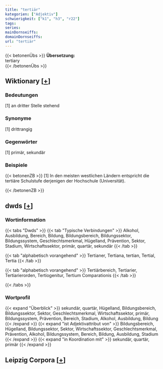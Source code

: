 ```yaml
---
title: "tertiär"
kategorien: ["Adjektiv"]
schwierigkeit: ["k1", "h3", "r22"]
tags:
series:
mainDornseiffs:
domainDornseiffs:
url: "tertiär"
---
```


{{< betonenÜbs >}}
**Übersetzung:**  
tertiary  
{{< /betonenÜbs >}}

## Wiktionary [[+](https://de.wiktionary.org/wiki/tertiär)]

### Bedeutungen
[1] an dritter Stelle stehend  

### Synonyme
[1] drittrangig  

### Gegenwörter
[1] primär, sekundär  

### Beispiele
{{< betonenZB >}}
[1] In den meisten westlichen Ländern entspricht die tertiäre Schulstufe derjenigen der Hochschule (Universität).  

{{< /betonenZB >}}


## dwds [[+](https://www.dwds.de/wb/tertiär)]

### Wortinformation
{{< tabs "Dwds" >}}
{{< tab "Typische Verbindungen" >}}
Alkohol, Ausbildung, Bereich, Bildung, Bildungsbereich, Bildungssektor, Bildungssystem, Geschlechtsmerkmal, Hügelland, Prävention, Sektor, Stadium, Wirtschaftssektor, primär, quartär, sekundär
{{< /tab >}}

{{< tab "alphabetisch vorangehend" >}}
Tertianer, Tertiana, tertian, Tertial, Tertia
{{< /tab >}}

{{< tab "alphabetisch vorangehend" >}}
Tertiärbereich, Tertiarier, Tertiarierorden, Tertiogenitur, Tertium Comparationis
{{< /tab >}}

{{< /tabs >}}

### Wortprofil
{{< expand "Überblick" >}} sekundär, quartär, Hügelland, Bildungsbereich, Bildungssektor, Sektor, Geschlechtsmerkmal, Wirtschaftssektor, primär, Bildungssystem, Prävention, Bereich, Stadium, Alkohol, Ausbildung, Bildung {{< /expand >}}
{{< expand "ist Adjektivattribut von" >}} Bildungsbereich, Hügelland, Bildungssektor, Sektor, Wirtschaftssektor, Geschlechtsmerkmal, Prävention, Alkohol, Bildungssystem, Bereich, Bildung, Ausbildung, Stadium {{< /expand >}}
{{< expand "in Koordination mit" >}} sekundär, quartär, primär {{< /expand >}}

## Leipzig Corpora [[+](https://corpora.uni-leipzig.de/en/res?word=tertiär&corpusId=deu_newscrawl-public_2018)]


